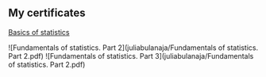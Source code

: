 ## 

## My certificates

[Basics of statistics](/juliabulanaja/blob/master/Basics%20of%20statistics.pdf)

![Fundamentals of statistics. Part 2](juliabulanaja/Fundamentals of statistics. Part 2.pdf)
![Fundamentals of statistics. Part 3](juliabulanaja/Fundamentals of statistics. Part 2.pdf)

<!--
**juliabulanaja/juliabulanaja** is a ✨ _special_ ✨ repository because its `README.md` (this file) appears on your GitHub profile.

Here are some ideas to get you started:

- 🔭 I’m currently working on ...
- 🌱 I’m currently learning ...
- 👯 I’m looking to collaborate on ...
- 🤔 I’m looking for help with ...
- 💬 Ask me about ...
- 📫 How to reach me: ...
- 😄 Pronouns: ...
- ⚡ Fun fact: ...
-->
